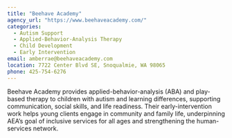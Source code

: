 ```yaml
---
title: "Beehave Academy"
agency_url: "https://www.beehaveacademy.com/"
categories:
  - Autism Support
  - Applied-Behavior-Analysis Therapy
  - Child Development
  - Early Intervention
email: amberrae@beehaveacademy.com
location: 7722 Center Blvd SE, Snoqualmie, WA 98065
phone: 425-754-6276
---
```

Beehave Academy provides applied-behavior-analysis (ABA) and play-based therapy to children with autism and learning differences, supporting communication, social skills, and life readiness. Their early-intervention work helps young clients engage in community and family life, underpinning AEA’s goal of inclusive services for all ages and strengthening the human-services network.
